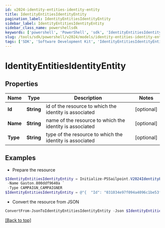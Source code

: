 ```yaml
---
id: v2024-identity-entities-identity-entity
title: IdentityEntitiesIdentityEntity
pagination_label: IdentityEntitiesIdentityEntity
sidebar_label: IdentityEntitiesIdentityEntity
sidebar_class_name: powershellsdk
keywords: ['powershell', 'PowerShell', 'sdk', 'IdentityEntitiesIdentityEntity', 'V2024IdentityEntitiesIdentityEntity'] 
slug: /tools/sdk/powershell/v2024/models/identity-entities-identity-entity
tags: ['SDK', 'Software Development Kit', 'IdentityEntitiesIdentityEntity', 'V2024IdentityEntitiesIdentityEntity']
---
```



# IdentityEntitiesIdentityEntity

## Properties

Name | Type | Description | Notes
------------ | ------------- | ------------- | -------------
**Id** | **String** | id of the resource to which the identity is associated | [optional] 
**Name** | **String** | name of the resource to which the identity is associated | [optional] 
**Type** | **String** | type of the resource to which the identity is associated | [optional] 

## Examples

- Prepare the resource
```powershell
$IdentityEntitiesIdentityEntity = Initialize-PSSailpoint.V2024IdentityEntitiesIdentityEntity  -Id 031034e97f094a4096c1be53f75f6b91 `
 -Name Gaston.800ddf9640a `
 -Type CAMPAIGN_CAMPAIGNER
$IdentityEntitiesIdentityEntity = @"{  "Id": "031034e97f094a4096c1be53f75f6b91", "Name": "Gaston.800ddf9640a", "Type": "CAMPAIGN_CAMPAIGNER" }"@
```

- Convert the resource from JSON
```powershell
ConvertFrom-JsonToIdentityEntitiesIdentityEntity -Json $IdentityEntitiesIdentityEntity
```


[[Back to top]](#) 

